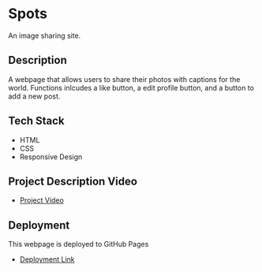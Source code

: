 # Spots

An image sharing site.

## Description

A webpage that allows users to share their photos with captions for the world. Functions inlcudes a like button, a edit profile button, and a button to add a new post.

## Tech Stack

- HTML
- CSS
- Responsive Design

## Project Description Video

- [Project Video](https://drive.google.com/file/d/1y4bgZkAxiYCw08wgBgHDN8s5oZfaOCLh/view?usp=share_link)

## Deployment

This webpage is deployed to GitHub Pages

- [Deployment Link](https://djjohnson20.github.io/se_project_spots/)
